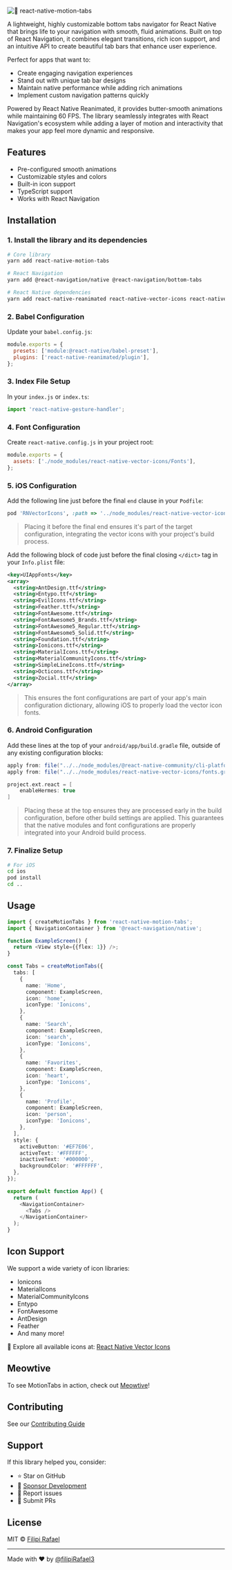 ![🎨 react-native-motion-tabs](https://github.com/user-attachments/assets/34281713-08f3-4b82-ad10-9dcef10c9890)

A lightweight, highly customizable bottom tabs navigator for React Native that brings life to your navigation with smooth, fluid animations. Built on top of React Navigation, it combines elegant transitions, rich icon support, and an intuitive API to create beautiful tab bars that enhance user experience.

Perfect for apps that want to:

- Create engaging navigation experiences
- Stand out with unique tab bar designs
- Maintain native performance while adding rich animations
- Implement custom navigation patterns quickly

Powered by React Native Reanimated, it provides butter-smooth animations while maintaining 60 FPS. The library seamlessly integrates with React Navigation's ecosystem while adding a layer of motion and interactivity that makes your app feel more dynamic and responsive.

## Features

- Pre-configured smooth animations
- Customizable styles and colors
- Built-in icon support
- TypeScript support
- Works with React Navigation

## Installation

### 1. Install the library and its dependencies

```bash
# Core library
yarn add react-native-motion-tabs

# React Navigation
yarn add @react-navigation/native @react-navigation/bottom-tabs

# React Native dependencies
yarn add react-native-reanimated react-native-vector-icons react-native-screens react-native-safe-area-context react-native-gesture-handler
```

### 2. Babel Configuration

Update your `babel.config.js`:

```javascript
module.exports = {
  presets: ['module:@react-native/babel-preset'],
  plugins: ['react-native-reanimated/plugin'],
};
```

### 3. Index File Setup

In your `index.js` or `index.ts`:

```javascript
import 'react-native-gesture-handler';
```

### 4. Font Configuration

Create `react-native.config.js` in your project root:

```javascript
module.exports = {
  assets: ['./node_modules/react-native-vector-icons/Fonts'],
};
```

### 5. iOS Configuration

Add the following line just before the final `end` clause in your `Podfile`:

```ruby
pod 'RNVectorIcons', :path => '../node_modules/react-native-vector-icons'
```

> Placing it before the final end ensures it's part of the target configuration, integrating the vector icons with your project's build process.

Add the following block of code just before the final closing `</dict>` tag in your `Info.plist` file:

```xml
<key>UIAppFonts</key>
<array>
  <string>AntDesign.ttf</string>
  <string>Entypo.ttf</string>
  <string>EvilIcons.ttf</string>
  <string>Feather.ttf</string>
  <string>FontAwesome.ttf</string>
  <string>FontAwesome5_Brands.ttf</string>
  <string>FontAwesome5_Regular.ttf</string>
  <string>FontAwesome5_Solid.ttf</string>
  <string>Foundation.ttf</string>
  <string>Ionicons.ttf</string>
  <string>MaterialIcons.ttf</string>
  <string>MaterialCommunityIcons.ttf</string>
  <string>SimpleLineIcons.ttf</string>
  <string>Octicons.ttf</string>
  <string>Zocial.ttf</string>
</array>
```

> This ensures the font configurations are part of your app's main configuration dictionary, allowing iOS to properly load the vector icon fonts.

### 6. Android Configuration

Add these lines at the top of your `android/app/build.gradle` file, outside of any existing configuration blocks:

```gradle
apply from: file("../../node_modules/@react-native-community/cli-platform-android/native_modules.gradle");
apply from: file("../../node_modules/react-native-vector-icons/fonts.gradle")

project.ext.react = [
    enableHermes: true
]
```

> Placing these at the top ensures they are processed early in the build configuration, before other build settings are applied. This guarantees that the native modules and font configurations are properly integrated into your Android build process.

### 7. Finalize Setup

```bash
# For iOS
cd ios
pod install
cd ..
```

## Usage

```typescript
import { createMotionTabs } from 'react-native-motion-tabs';
import { NavigationContainer } from '@react-navigation/native';

function ExampleScreen() {
  return <View style={{flex: 1}} />;
}

const Tabs = createMotionTabs({
  tabs: [
    {
      name: 'Home',
      component: ExampleScreen,
      icon: 'home',
      iconType: 'Ionicons',
    },
    {
      name: 'Search',
      component: ExampleScreen,
      icon: 'search',
      iconType: 'Ionicons',
    },
    {
      name: 'Favorites',
      component: ExampleScreen,
      icon: 'heart',
      iconType: 'Ionicons',
    },
    {
      name: 'Profile',
      component: ExampleScreen,
      icon: 'person',
      iconType: 'Ionicons',
    },
  ],
  style: {
    activeButton: '#EF7E06',
    activeText: '#FFFFFF',
    inactiveText: '#000000',
    backgroundColor: '#FFFFFF',
  },
});

export default function App() {
  return (
    <NavigationContainer>
      <Tabs />
    </NavigationContainer>
  );
}
```

## Icon Support

We support a wide variety of icon libraries:

- Ionicons
- MaterialIcons
- MaterialCommunityIcons
- Entypo
- FontAwesome
- AntDesign
- Feather
- And many more!

📱 Explore all available icons at: [React Native Vector Icons](https://oblador.github.io/react-native-vector-icons/)

## Meowtive

To see MotionTabs in action, check out [Meowtive](https://github.com/meowtive/meowtive)!

## Contributing

See our [Contributing Guide](CONTRIBUTING.md)

## Support

If this library helped you, consider:

- ⭐️ Star on GitHub
- 💖 [Sponsor Development](https://github.com/sponsors/filipirafael)
- 🐛 Report issues
- 🤝 Submit PRs

## License

MIT © [Filipi Rafael](https://github.com/filipirafael)

---

Made with ❤️ by [@filipiRafael3](https://x.com/filipiRafael3)
